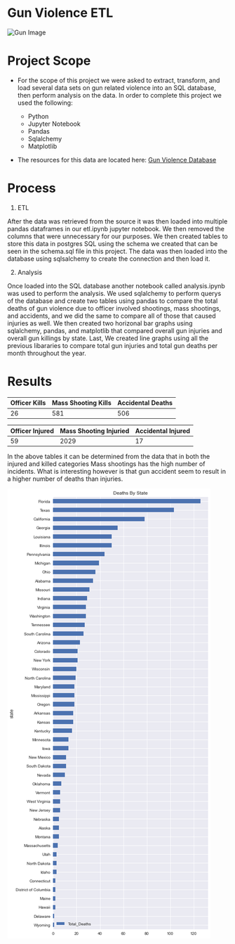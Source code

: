 # Gun Violence ETL

![Gun Image](https://storage.googleapis.com/kaggle-datasets-images/455/925/944efec6f9c143560a4a8f5ff8efbf59/dataset-cover.jpg)


# Project Scope

* For the scope of this project we were asked to extract, transform, and load several data sets on gun related violence into an SQL database, then perform analysis on the data. In order to complete this project we used the following:
    - Python
    - Jupyter Notebook
    - Pandas
    - Sqlalchemy
    - Matplotlib
    
* The resources for this data are located here:
  [Gun Violence Database](https://www.kaggle.com/gunviolencearchive/gun-violence-database)


# Process
1. ETL

After the data was retrieved from the source it was then loaded into multiple pandas dataframes in our etl.ipynb jupyter notebook. We then removed the columns that were unnecessary for our purposes. We then created tables to store this data in postgres SQL using the schema we created that can be seen in the schema.sql file in this project. The data was then loaded into the database using sqlsalchemy to create the connection and then load it. 

2. Analysis

Once loaded into the SQL database another notebook called analysis.ipynb was used to perform the analysis. We used sqlalchemy to perform querys of the database and create two tables using pandas to compare the total deaths of gun violence due to officer involved shootings, mass shootings, and accidents, and we did the same to compare all of those that caused injuries as well. We then created two horizonal bar graphs using sqlalchemy, pandas, and matplotlib that compared overall gun injuries and overall gun killings by state. Last, We created line graphs using all the previous libararies to compare total gun injuries and total gun deaths per month throughout the year.


# Results

|Officer Kills|Mass Shooting Kills|Accidental Deaths|
|-------------|-------------------|-----------------|
|26           |581                |506              |


|Officer Injured|Mass Shooting Injuried|Accidental Injured|
|---------------|----------------------|------------------|
|59             |2029                  |17                |


In the above tables it can be determined from the data that in both the injured and killed categories Mass shootings has the high number of incidents. What is interesting however is that gun accident seem to result in a higher number of deaths than injuries.


![states killed](Images/states1.png)
